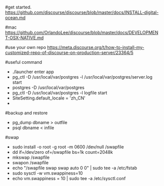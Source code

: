 #get started. 
https://github.com/discourse/discourse/blob/master/docs/INSTALL-digital-ocean.md

#mac
https://github.com/OrlandoLee/discourse/blob/master/docs/DEVELOPMENT-OSX-NATIVE.md

#use your own repo
https://meta.discourse.org/t/how-to-install-my-customized-repo-of-discourse-on-production-server/23364/5

#useful command
- ./launcher enter app
- pg_ctl -D /usr/local/var/postgres -l /usr/local/var/postgres/server.log start </br>
-   postgres -D /usr/local/var/postgres </br>
-    pg_ctl -D /usr/local/var/postgres -l logfile start </br>
- SiteSetting.default_locale = 'zh_CN'
- 
#backup and restore
- pg_dump dbname > outfile
- psql dbname < infile

#swap
- sudo install -o root -g root -m 0600 /dev/null /swapfile
- dd if=/dev/zero of=/swapfile bs=1k count=2048k
- mkswap /swapfile
- swapon /swapfile
- echo "/swapfile       swap    swap    auto      0       0" | sudo tee -a /etc/fstab
- sudo sysctl -w vm.swappiness=10
- echo vm.swappiness = 10 | sudo tee -a /etc/sysctl.conf
